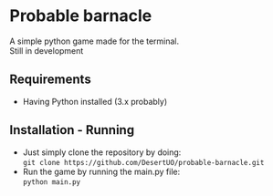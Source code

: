 # Probable barnacle
A simple python game made for the terminal.  
Still in development

## Requirements
- Having Python installed (3.x probably)

## Installation - Running
- Just simply clone the repository by doing:  
  ```git clone https://github.com/DesertUO/probable-barnacle.git```
- Run the game by running the main.py file:  
  ```python main.py```

